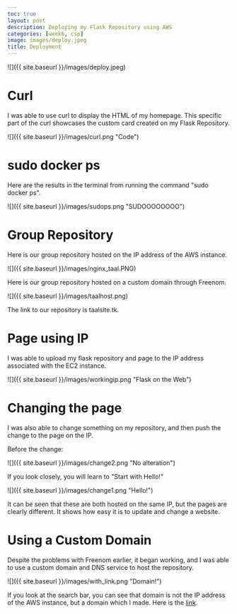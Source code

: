 ```yaml
---
toc: true
layout: post
description: Deploying my Flask Repository using AWS
categories: [week6, csp]
image: images/deploy.jpeg
title: Deployment
---
```


![]({{ site.baseurl }}/images/deploy.jpeg)

# Curl

I was able to use curl to display the HTML of my homepage. This specific part of the curl showcases the custom card created on my Flask Repository.

![]({{ site.baseurl }}/images/curl.png "Code")

# sudo docker ps

Here are the results in the terminal from running the command "sudo docker ps".

![]({{ site.baseurl }}/images/sudops.png "SUDOOOOOOOO")

# Group Repository

Here is our group repository hosted on the IP address of the AWS instance.

![]({{ site.baseurl }}/images/nginx_taal.PNG)

Here is our group repository hosted on a custom domain through Freenom.

![]({{ site.baseurl }}/images/taalhost.png)

The link to our repository is taalsite.tk.

# Page using IP

I was able to upload my flask repository and page to the IP address associated with the EC2 instance.

![]({{ site.baseurl }}/images/workingip.png "Flask on the Web")

# Changing the page

I was also able to change something on my repository, and then push the change to the page on the IP.

Before the change:

![]({{ site.baseurl }}/images/change2.png "No alteration")

If you look closely, you will learn to "Start with Hello!"

![]({{ site.baseurl }}/images/change1.png "Hello!")

It can be seen that these are both hosted on the same IP, but the pages are clearly different. It shows how easy it is to update and change a website.

# Using a Custom Domain

Despite the problems with Freenom earlier, it began working, and I was able to use a custom domain and DNS service to host the repository.

![]({{ site.baseurl }}/images/with_link.png "Domain!")

If you look at the search bar, you can see that domain is not the IP address of the AWS instance, but a domain which I made. Here is the [link](http://arnavcspsite.tk/).
